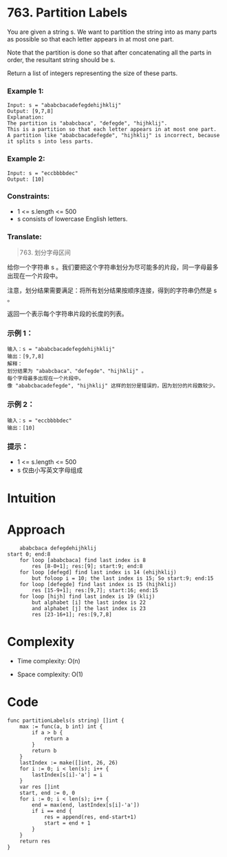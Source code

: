 # 763. Partition Labels

You are given a string s. We want to partition the string into as many parts as possible so that each letter appears in at most one part.

Note that the partition is done so that after concatenating all the parts in order, the resultant string should be s.

Return a list of integers representing the size of these parts.

### Example 1:

```
Input: s = "ababcbacadefegdehijhklij"
Output: [9,7,8]
Explanation:
The partition is "ababcbaca", "defegde", "hijhklij".
This is a partition so that each letter appears in at most one part.
A partition like "ababcbacadefegde", "hijhklij" is incorrect, because it splits s into less parts.
```

### Example 2:

```
Input: s = "eccbbbbdec"
Output: [10]
```

### Constraints:

* 1 <= s.length <= 500
* s consists of lowercase English letters.

### Translate:

> 763. 划分字母区间

给你一个字符串 s 。我们要把这个字符串划分为尽可能多的片段，同一字母最多出现在一个片段中。

注意，划分结果需要满足：将所有划分结果按顺序连接，得到的字符串仍然是 s 。

返回一个表示每个字符串片段的长度的列表。

### 示例 1：

```
输入：s = "ababcbacadefegdehijhklij"
输出：[9,7,8]
解释：
划分结果为 "ababcbaca"、"defegde"、"hijhklij" 。
每个字母最多出现在一个片段中。
像 "ababcbacadefegde", "hijhklij" 这样的划分是错误的，因为划分的片段数较少。
```

### 示例 2：

```
输入：s = "eccbbbbdec"
输出：[10]
```

### 提示：

* 1 <= s.length <= 500
* s 仅由小写英文字母组成


# Intuition
<!-- Describe your first thoughts on how to solve this problem. -->

# Approach
<!-- Describe your approach to solving the problem. -->
```
    ababcbaca defegdehijhklij
start 0; end:8
    for loop [ababcbaca] find last index is 8
        res [8-0+1]; res:[9]; start:9; end:8
    for loop [defegd] find last index is 14 (ehijhklij)
        but foloop i = 10; the last index is 15; So start:9; end:15
    for loop [defegde] find last index is 15 (hijhklij)
        res [15-9+1]; res:[9,7]; start:16; end:15
    for loop [hijh] find last index is 19 (klij)
        but alphabet [i] the last index is 22
        and alphabet [j] the last index is 23
        res [23-16+1]; res:[9,7,8]
```

# Complexity
- Time complexity: O(n)
<!-- Add your time complexity here, e.g. $$O(n)$$ -->

- Space complexity: O(1)
<!-- Add your space complexity here, e.g. $$O(n)$$ -->

# Code
```
func partitionLabels(s string) []int {
	max := func(a, b int) int {
		if a > b {
			return a
		}
		return b
	}
	lastIndex := make([]int, 26, 26)
	for i := 0; i < len(s); i++ {
		lastIndex[s[i]-'a'] = i
	}
	var res []int
	start, end := 0, 0
	for i := 0; i < len(s); i++ {
		end = max(end, lastIndex[s[i]-'a'])
		if i == end {
			res = append(res, end-start+1)
			start = end + 1
		}
	}
	return res
}
```
